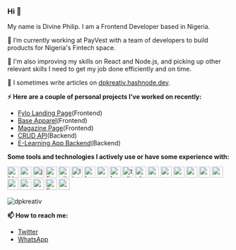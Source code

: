 ### Hi 👋
My name is Divine Philip. I am a Frontend Developer based in Nigeria.<br>

🔭 I’m currently working at PayVest with a team of developers to build products for Nigeria's Fintech space.

🌱 I'm also improving my skills on React and Node.js, and picking up other relevant skills I need to get my job done efficiently and on time.

📝 I sometimes write articles on [dpkreativ.hashnode.dev](https://dpkreativ.hashnode.dev).

**⚡ Here are a couple of personal projects I've worked on recently:**
- [Fylo Landing Page](https://github.com/dpkreativ/fylo)(Frontend)
- [Base Apparel](https://github.com/dpkreativ/base-apparel)(Frontend)
- [Magazine Page](https://github.com/dpkreativ/magazine-page)(Frontend)
- [CRUD API](https://github.com/dpkreativ/crud-app-api)(Backend)
- [E-Learning App Backend](https://github.com/dpkreativ/e-learning-app)(Backend)

**Some tools and technologies I actively use or have some experience with:**
<p align="left">
  <img src="https://devicons.github.io/devicon/devicon.git/icons/html5/html5-original-wordmark.svg" alt="html5" width="25" height="25"/>
  <img src="https://devicons.github.io/devicon/devicon.git/icons/css3/css3-original-wordmark.svg" alt="css3" width="25" height="25"/>
  <img src="https://devicons.github.io/devicon/devicon.git/icons/javascript/javascript-original.svg" alt="javascript" width="25" height="25"/>
  <img src="https://www.vectorlogo.zone/logos/figma/figma-icon.svg" alt="figma" width="25" height="25"/>
  <img src="https://www.vectorlogo.zone/logos/git-scm/git-scm-icon.svg" alt="git" width="25" height="25"/>
  <img src="https://devicons.github.io/devicon/devicon.git/icons/linux/linux-original.svg" alt="linux" width="25" height="25"/>
  <img src="https://www.vectorlogo.zone/logos/gnu_bash/gnu_bash-icon.svg" alt="bash" width="25" height="25"/>
  <img src="https://devicons.github.io/devicon/devicon.git/icons/sass/sass-original.svg" alt="sass" width="25" height="25"/> 
  <img src="https://devicons.github.io/devicon/devicon.git/icons/bootstrap/bootstrap-plain.svg" alt="bootstrap" width="25" height="25"/>
  <img src="https://www.vectorlogo.zone/logos/tailwindcss/tailwindcss-icon.svg" alt="tailwind" width="25" height="25"/>
  <img src="https://www.chartjs.org/media/logo-title.svg" alt="chartjs" width="25" height="25"/> 
  <img src="https://devicons.github.io/devicon/devicon.git/icons/mysql/mysql-original-wordmark.svg" alt="mysql" width="25" height="25"/>
  <img src="https://devicons.github.io/devicon/devicon.git/icons/nodejs/nodejs-original-wordmark.svg" alt="nodejs" width="25" height="25"/>
  <img src="https://devicons.github.io/devicon/devicon.git/icons/mongodb/mongodb-original-wordmark.svg" alt="mongodb" width="25" height="25"/>
  <img src="https://devicons.github.io/devicon/devicon.git/icons/express/express-original-wordmark.svg" alt="express" width="25" height="25"/> 
  <img src="https://devicon.dev/devicon.git/icons/react/react-original.svg" alt="reactjs" width="25" height="25" />
  <img src="https://upload.wikimedia.org/wikipedia/commons/8/8e/Nextjs-logo.svg" alt="nextjs" width="25" height="auto" />
  <img src="https://devicons.github.io/devicon/devicon.git/icons/vuejs/vuejs-original-wordmark.svg" alt="vuejs" width="25" height="25"/>
  <img src="https://www.vectorlogo.zone/logos/nuxtjs/nuxtjs-icon.svg" alt="nuxtjs" width="25" height="25"/> 
  <img src="https://devicons.github.io/devicon/devicon.git/icons/webpack/webpack-original.svg" alt="webpack" width="25" height="25"/>
  <img src="https://www.vectorlogo.zone/logos/firebase/firebase-icon.svg" alt="firebase" width="25" height="25"/>
  <img src="https://www.vectorlogo.zone/logos/google_cloud/google_cloud-icon.svg" alt="gcp" width="25" height="25"/>
</p>

<p><img align="center" src="https://github-readme-stats.vercel.app/api/top-langs/?username=dpkreativ&layout=compact&hide=html" alt="dpkreativ" /></p>


**📫 How to reach me:**
- [Twitter](https://twitter.com/dpkreativ)
- [WhatsApp](https://wa.me/2349021824073)
<!--
**dpkreativ/dpkreativ** is a ✨ _special_ ✨ repository because its `README.md` (this file) appears on your GitHub profile.

Here are some ideas to get you started:

- 🔭 I’m currently working on ...
- 🌱 I’m currently learning ...
- 👯 I’m looking to collaborate on ...
- 🤔 I’m looking for help with ...
- 💬 Ask me about ...
- 📫 How to reach me: ...
- 😄 Pronouns: ...
- ⚡ Fun fact: ...
-->
